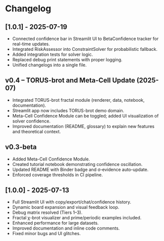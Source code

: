 # Changelog

## [1.0.1] - 2025-07-19
- Connected confidence bar in Streamlit UI to BetaConfidence tracker for real-time updates.
- Integrated RiskAssessor into ConstraintSolver for probabilistic fallback.
- Added integration tests for solver logic.
- Replaced debug print statements with proper logging.
- Unified changelogs into a single file.

## v0.4 – TORUS-brot and Meta-Cell Update (2025-07)
- Integrated TORUS-brot fractal module (renderer, data, notebook, documentation).
- Streamlit app now includes TORUS-brot demo domain.
- Meta-Cell Confidence Module can be toggled; added UI visualization of solver confidence.
- Improved documentation (README, glossary) to explain new features and theoretical context.

## v0.3-beta
- Added Meta-Cell Confidence Module.
- Created tutorial notebook demonstrating confidence oscillation.
- Updated README with Binder badge and σ-evidence auto-update.
- Enforced coverage thresholds in CI pipeline.

## [1.0.0] - 2025-07-13
- Full Streamlit UI with copy/export/chat/confidence history.
- Dynamic board expansion and visual feedback loop.
- Debug matrix resolved (Tiers 1–3).
- Fractal χ-brot visualizer and prime/periodic examples included.
- Enhanced performance for large datasets.
- Improved documentation and inline code comments.
- Fixed minor bugs and UI glitches.
